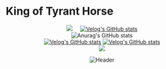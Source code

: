 # King of Tyrant Horse
<!---
dbwpghks56/dbwpghks56 is a ✨ special ✨ repository because its `README.md` (this file) appears on your GitHub profile.
You can click the Preview link to take a look at your changes.
--->
<div align="center">

<a href="https://hits.seeyoufarm.com"><img src="https://hits.seeyoufarm.com/api/count/incr/badge.svg?url=https%3A%2F%2Fgithub.com%2Fdbwpghks56&count_bg=%2379C83D&title_bg=%23555555&icon=&icon_color=%23E7E7E7&title=hits&edge_flat=false"/></a>
&nbsp; &nbsp; 
[![Velog's GitHub stats](https://velog-readme-stats.vercel.app/api/badge?name=JeaHwan)](https://velog.io/@dbwpghks56) <br>
![Anurag's GitHub stats](https://github-readme-stats-git-masterrstaa-rickstaa.vercel.app/api?username=dbwpghks56&show_icons=true&theme=dark)<br>
[![Velog's GitHub stats](https://velog-readme-stats.vercel.app/api/list?name=dbwpghks56)](https://velog.io/@dbwpghks56) 
[![Velog's GitHub stats](https://velog-readme-stats.vercel.app/api?name=dbwpghks56&color=dark)](https://github.com/eungyeole/velog-readme-stats) <br>
![](http://github-profile-summary-cards.vercel.app/api/cards/profile-details?username=dbwpghks56&theme=nord_dark)
<!-- [![Ashutosh's github activity graph](https://github-readme-activity-graph.vercel.app/graph?username=dbwpghks56&theme=tokyo-night)](https://github.com/ashutosh00710/github-readme-activity-graph) -->
![Header](https://capsule-render.vercel.app/api?type=waving&color=gradient&customColorList=0,2,2,5,5&height=200&section=footer)<br>
</div>
